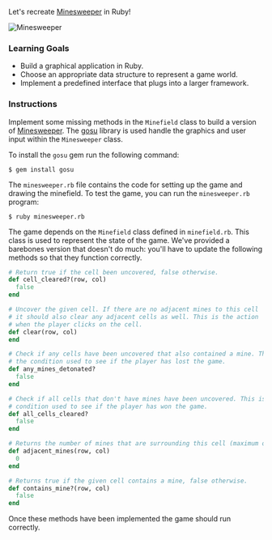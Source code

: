 Let's recreate [Minesweeper][minesweeper] in Ruby!

![Minesweeper][minesweeper-screenshot]

### Learning Goals

* Build a graphical application in Ruby.
* Choose an appropriate data structure to represent a game world.
* Implement a predefined interface that plugs into a larger framework.

### Instructions

Implement some missing methods in the `Minefield` class to build a version of [Minesweeper][minesweeper]. The [gosu][gosu] library is used handle the graphics and user input within the `Minesweeper` class.

To install the `gosu` gem run the following command:

```no-highlight
$ gem install gosu
```

The `minesweeper.rb` file contains the code for setting up the game and drawing the minefield. To test the game, you can run the `minesweeper.rb` program:

```no-highlight
$ ruby minesweeper.rb
```

The game depends on the `Minefield` class defined in `minefield.rb`. This class is used to represent the state of the game. We've provided a barebones version that doesn't do much: you'll have to update the following methods so that they function correctly.

```ruby
# Return true if the cell been uncovered, false otherwise.
def cell_cleared?(row, col)
  false
end

# Uncover the given cell. If there are no adjacent mines to this cell
# it should also clear any adjacent cells as well. This is the action
# when the player clicks on the cell.
def clear(row, col)
end

# Check if any cells have been uncovered that also contained a mine. This is
# the condition used to see if the player has lost the game.
def any_mines_detonated?
  false
end

# Check if all cells that don't have mines have been uncovered. This is the
# condition used to see if the player has won the game.
def all_cells_cleared?
  false
end

# Returns the number of mines that are surrounding this cell (maximum of 8).
def adjacent_mines(row, col)
  0
end

# Returns true if the given cell contains a mine, false otherwise.
def contains_mine?(row, col)
  false
end
```

Once these methods have been implemented the game should run correctly.

[minesweeper]: http://en.wikipedia.org/wiki/Minesweeper_(video_game)
[gosu]: http://www.libgosu.org/
[minesweeper-screenshot]: https://s3.amazonaws.com/hal-assets.launchacademy.com/minesweeper/minesweeper.png
